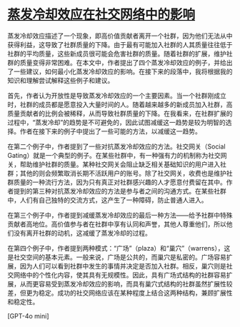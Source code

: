 # [蒸发冷却效应在社交网络中的影响](https://blogs.cornell.edu/info2040/2015/10/14/the-evaporative-cooling-effect-in-social-network/)

蒸发冷却效应描述了一个现象，即高价值贡献者离开一个社群，因为他们无法从中获得利益，这导致了社群质量的下降。由于最有可能加入社群的人其质量往往低于社群的平均质量，这些新成员很可能会危害社群的质量。随着社群的扩展，维护社群的质量变得非常困难。在本文中，作者提出了四个蒸发冷却效应的例子，并给出了一些建议，如何最小化蒸发冷却效应的影响。在接下来的段落中，我将根据我的知识和理解尝试解释这些例子和建议。

首先，作者认为开放性是导致蒸发冷却效应的一个主要因素。当一个社群刚成立时，社群的成员都是愿意投入大量时间的人。随着越来越多的新成员加入社群，高质量贡献者的比例会被稀释，从而导致社群质量的下降。在我看来，在社群扩展的过程中，“蒸发冷却”的趋势是不可避免的，因此试图减缓这一趋势是较为明智的选择。作者在接下来的例子中提出了一些可能的方法，以减缓这一趋势。

在第二个例子中，作者提到了一些对抗蒸发冷却效应的方法。社交网关（Social Gating）就是一个典型的例子。在某些社群中，有一种强有力的机制称为社交网关，帮助维护社群的质量。某种社交网关会阻止缺乏相关基础知识的用户进入社群；其他的则会频繁取消长期不活跃用户的账号。除了社交网关，收费也是维护社群质量的一种流行方法，因为只有真正对社群感兴趣的人才愿意付费留在其中。作者提到的第三种对抗蒸发冷却效应的方法是参与者之间的沟通方式。在某些社群中，人们有自己独特的交流方式，这产生了一种障碍，防止普通人进入。

在第三个例子中，作者提到减缓蒸发冷却效应的最后一种方法——给予社群中特殊贡献者高地位。高价值参与者在社群中享有认同和声誉，其他人尊重他们，所以他们没有离开社群的动机，这减缓了蒸发冷却的过程。

在第四个例子中，作者提到两种模式：“广场”（plaza）和“巢穴”（warrens），这是社交空间的基本元素。一般来说，广场是公共的，而巢穴是私密的。广场容易扩展，因为人们可以看到社群中发生的事情并决定是否加入社群。相反，巢穴则是社交网络中的个性化内容，使其具有无规模性。因此，具有广场式结构的社群容易扩展，从而更容易受到蒸发冷却效应的影响，而具有巢穴式结构的社群虽然扩展性较差，但更为稳定。成功的社交网络应该在某种程度上结合这两种结构，兼顾扩展性和稳定性。

[GPT-4o mini]

